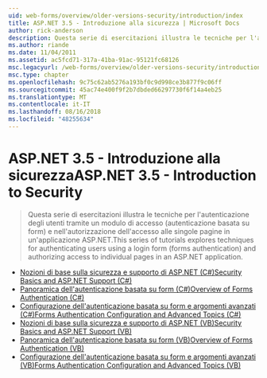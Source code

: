 ```yaml
---
uid: web-forms/overview/older-versions-security/introduction/index
title: ASP.NET 3.5 - Introduzione alla sicurezza | Microsoft Docs
author: rick-anderson
description: Questa serie di esercitazioni illustra le tecniche per l'autenticazione degli utenti tramite un modulo di accesso (autenticazione basata su form) e autorizzare l'accesso alle singole pagine...
ms.author: riande
ms.date: 11/04/2011
ms.assetid: ac5fcd71-317a-41ba-91ac-95121fc68126
msc.legacyurl: /web-forms/overview/older-versions-security/introduction
msc.type: chapter
ms.openlocfilehash: 9c75c62ab5276a193bf0c9d998ce3b877f9c06ff
ms.sourcegitcommit: 45ac74e400f9f2b7dbded66297730f6f14a4eb25
ms.translationtype: MT
ms.contentlocale: it-IT
ms.lasthandoff: 08/16/2018
ms.locfileid: "48255634"
---
```

<a name="aspnet-35---introduction-to-security"></a><span data-ttu-id="742dc-103">ASP.NET 3.5 - Introduzione alla sicurezza</span><span class="sxs-lookup"><span data-stu-id="742dc-103">ASP.NET 3.5 - Introduction to Security</span></span>
====================
> <span data-ttu-id="742dc-104">Questa serie di esercitazioni illustra le tecniche per l'autenticazione degli utenti tramite un modulo di accesso (autenticazione basata su form) e nell'autorizzazione dell'accesso alle singole pagine in un'applicazione ASP.NET.</span><span class="sxs-lookup"><span data-stu-id="742dc-104">This series of tutorials explores techniques for authenticating users using a login form (forms authentication) and authorizing access to individual pages in an ASP.NET application.</span></span>


- [<span data-ttu-id="742dc-105">Nozioni di base sulla sicurezza e supporto di ASP.NET (C#)</span><span class="sxs-lookup"><span data-stu-id="742dc-105">Security Basics and ASP.NET Support (C#)</span></span>](security-basics-and-asp-net-support-cs.md)
- [<span data-ttu-id="742dc-106">Panoramica dell'autenticazione basata su form (C#)</span><span class="sxs-lookup"><span data-stu-id="742dc-106">Overview of Forms Authentication (C#)</span></span>](an-overview-of-forms-authentication-cs.md)
- [<span data-ttu-id="742dc-107">Configurazione dell'autenticazione basata su form e argomenti avanzati (C#)</span><span class="sxs-lookup"><span data-stu-id="742dc-107">Forms Authentication Configuration and Advanced Topics (C#)</span></span>](forms-authentication-configuration-and-advanced-topics-cs.md)
- [<span data-ttu-id="742dc-108">Nozioni di base sulla sicurezza e supporto di ASP.NET (VB)</span><span class="sxs-lookup"><span data-stu-id="742dc-108">Security Basics and ASP.NET Support (VB)</span></span>](security-basics-and-asp-net-support-vb.md)
- [<span data-ttu-id="742dc-109">Panoramica dell'autenticazione basata su form (VB)</span><span class="sxs-lookup"><span data-stu-id="742dc-109">Overview of Forms Authentication (VB)</span></span>](an-overview-of-forms-authentication-vb.md)
- [<span data-ttu-id="742dc-110">Configurazione dell'autenticazione basata su form e argomenti avanzati (VB)</span><span class="sxs-lookup"><span data-stu-id="742dc-110">Forms Authentication Configuration and Advanced Topics (VB)</span></span>](forms-authentication-configuration-and-advanced-topics-vb.md)
